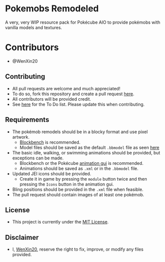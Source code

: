 # Pokemobs Remodeled

 A very, very WIP resource pack for Pokécube AIO to provide pokémobs with vanilla models and textures.
 
# Contributors

 - @WenXin20
 
## Contributing
 
 - All pull requests are welcome and much appreciated!
 - To do so, fork this repository and create a pull request [here](https://github.com/WenXin20/PokemobsRemodeled/compare).
 - All contributors will be provided credit.
 - See [here](/CONTRIBUTING.md) for the To Do list. Please update this when contributing.
 
## Requirements
 
 - The pokémob remodels should be in a blocky format and use pixel artwork.
	- [Blockbench](https://www.blockbench.net/) is recommended.
	- Model files should be saved as the default `.bbmodel` file as seen [here](https://github.com/WenXin20/PokemobsRemodeled/tree/1.19.x/Pokemobs%20Remodeled/assets/pokecube_mobs/models/entity/pokemob)
 - The basic idle, walking, or swimming animations should be provided, but exceptions can be made.
	- Blockbench or the Pokécube [animation gui](https://pokecube.readthedocs.io/en/latest/resourcepacks/animating_pokemobs.html#step-2-enabling-the-animation-gui) is recommended.
	- Animations should be saved as `.xml` or in the `.bbmodel` file.
 - Updated JEI icons should be provided. 
	 - Create it in game by pressing the `module` button twice and then pressing the `Icons` button in the animation gui.
 - Bling positions should be provided in the `.xml` file when feasible.
 - The pull request should contain images of at least one pokémob.

## License

- This project is currently under the [MIT License](/LICENSE).

## Disclaimer

- I, [WenXin20](https://github.com/WenXin20), reserve the right to fix, improve, or modify any files provided.

